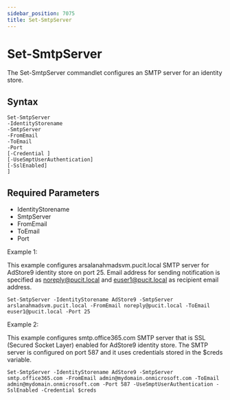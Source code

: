 ```yaml
---
sidebar_position: 7075
title: Set-SmtpServer
---
```


# Set-SmtpServer

The Set-SmtpServer commandlet configures an SMTP server for an identity store.

## Syntax

```
Set-SmtpServer  
-IdentityStorename   
-SmtpServer   
-FromEmail   
-ToEmail   
-Port   
[-Credential ]  
[-UseSmptUserAuthentication]  
[-SslEnabled]  
]
```
## Required Parameters

* IdentityStorename
* SmtpServer
* FromEmail
* ToEmail
* Port

Example 1:

This example configures arsalanahmadsvm.pucit.local SMTP server for AdStore9 identity store on port 25. Email address for sending notification is specified as noreply@pucit.local and euser1@pucit.local as recipient email address.

```
Set-SmtpServer -IdentityStorename AdStore9 -SmtpServer arslanahmadsvm.pucit.local -FromEmail noreply@pucit.local -ToEmail euser1@pucit.local -Port 25
```
Example 2:

This example configures smtp.office365.com SMTP server that is SSL (Secured Socket Layer) enabled for AdStore9 identity store. The SMTP server is configured on port 587 and it uses credentials stored in the $creds variable.

```
Set-SmtpServer -IdentityStorename AdStore9 -SmtpServer smtp.office365.com -FromEmail admin@mydomain.onmicrosoft.com -ToEmail admin@mydomain.onmicrosoft.com -Port 587 -UseSmptUserAuthentication -SslEnabled -Credential $creds
```